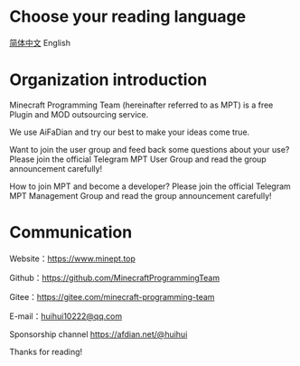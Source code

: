 # Choose your reading language
<a href=".\README.md">简体中文</a> English

# Organization introduction
Minecraft Programming Team (hereinafter referred to as MPT) is a free Plugin and MOD outsourcing service.

We use AiFaDian and try our best to make your ideas come true.

Want to join the user group and feed back some questions about your use?
Please join the official Telegram MPT User Group and read the group announcement carefully!

How to join MPT and become a developer?
Please join the official Telegram MPT Management Group and read the group announcement carefully!

# Communication
Website：https://www.minept.top

Github：https://github.com/MinecraftProgrammingTeam

Gitee：https://gitee.com/minecraft-programming-team

E-mail：huihui10222@qq.com

Sponsorship channel
https://afdian.net/@huihui

Thanks for reading!
